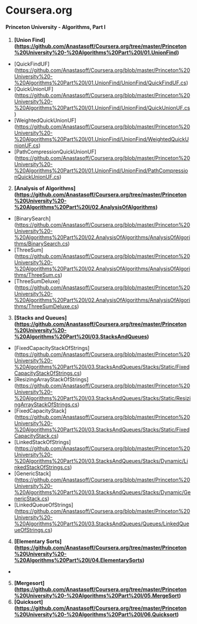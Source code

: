 Coursera.org
============

#### Princeton University - Algorithms, Part I

1. <b>[Union Find] (https://github.com/Anastasoff/Coursera.org/tree/master/Princeton%20University%20-%20Algorithms%20Part%20I/01.UnionFind)</b>
  - [QuickFindUF] (https://github.com/Anastasoff/Coursera.org/blob/master/Princeton%20University%20-%20Algorithms%20Part%20I/01.UnionFind/UnionFind/QuickFindUF.cs)
  - [QuickUnionUF] (https://github.com/Anastasoff/Coursera.org/blob/master/Princeton%20University%20-%20Algorithms%20Part%20I/01.UnionFind/UnionFind/QuickUnionUF.cs)
  - [WeightedQuickUnionUF] (https://github.com/Anastasoff/Coursera.org/blob/master/Princeton%20University%20-%20Algorithms%20Part%20I/01.UnionFind/UnionFind/WeightedQuickUnionUF.cs)
  - [PathCompressionQuickUnionUF] (https://github.com/Anastasoff/Coursera.org/blob/master/Princeton%20University%20-%20Algorithms%20Part%20I/01.UnionFind/UnionFind/PathCompressionQuickUnionUF.cs)
2. <b>[Analysis of Algorithms] (https://github.com/Anastasoff/Coursera.org/tree/master/Princeton%20University%20-%20Algorithms%20Part%20I/02.AnalysisOfAlgorithms)</b>
  - [BinarySearch] (https://github.com/Anastasoff/Coursera.org/blob/master/Princeton%20University%20-%20Algorithms%20Part%20I/02.AnalysisOfAlgorithms/AnalysisOfAlgorithms/BinarySearch.cs)
  - [ThreeSum] (https://github.com/Anastasoff/Coursera.org/blob/master/Princeton%20University%20-%20Algorithms%20Part%20I/02.AnalysisOfAlgorithms/AnalysisOfAlgorithms/ThreeSum.cs)
  - [ThreeSumDeluxe] (https://github.com/Anastasoff/Coursera.org/blob/master/Princeton%20University%20-%20Algorithms%20Part%20I/02.AnalysisOfAlgorithms/AnalysisOfAlgorithms/ThreeSumDeluxe.cs)
3. <b>[Stacks and Queues] (https://github.com/Anastasoff/Coursera.org/tree/master/Princeton%20University%20-%20Algorithms%20Part%20I/03.StacksAndQueues)</b>
  - [FixedCapacityStackOfStrings] (https://github.com/Anastasoff/Coursera.org/blob/master/Princeton%20University%20-%20Algorithms%20Part%20I/03.StacksAndQueues/Stacks/Static/FixedCapacityStackOfStrings.cs)
  - [ResizingArrayStackOfStrings] (https://github.com/Anastasoff/Coursera.org/blob/master/Princeton%20University%20-%20Algorithms%20Part%20I/03.StacksAndQueues/Stacks/Static/ResizingArrayStackOfStrings.cs)
  - [FixedCapacityStack] (https://github.com/Anastasoff/Coursera.org/blob/master/Princeton%20University%20-%20Algorithms%20Part%20I/03.StacksAndQueues/Stacks/Static/FixedCapacityStack.cs)
  - [LinkedStackOfStrings] (https://github.com/Anastasoff/Coursera.org/blob/master/Princeton%20University%20-%20Algorithms%20Part%20I/03.StacksAndQueues/Stacks/Dynamic/LinkedStackOfStrings.cs)
  - [GenericStack] (https://github.com/Anastasoff/Coursera.org/blob/master/Princeton%20University%20-%20Algorithms%20Part%20I/03.StacksAndQueues/Stacks/Dynamic/GenericStack.cs)
  - [LinkedQueueOfStrings] (https://github.com/Anastasoff/Coursera.org/blob/master/Princeton%20University%20-%20Algorithms%20Part%20I/03.StacksAndQueues/Queues/LinkedQueueOfStrings.cs)
4. <b>[Elementary Sorts] (https://github.com/Anastasoff/Coursera.org/tree/master/Princeton%20University%20-%20Algorithms%20Part%20I/04.ElementarySorts)</b>
  - 
5. <b>[Mergesort] (https://github.com/Anastasoff/Coursera.org/tree/master/Princeton%20University%20-%20Algorithms%20Part%20I/05.MergeSort)</b>
6. <b>[Quicksort] (https://github.com/Anastasoff/Coursera.org/tree/master/Princeton%20University%20-%20Algorithms%20Part%20I/06.Quicksort)</b>
